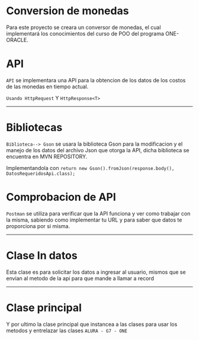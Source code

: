 <h1> Conversion de monedas </h1>

<p>
Para este proyecto se creara un conversor de monedas, el cual implementará los conocimientos del curso de POO del programa  ONE-ORACLE.
</p>

<h1> API </h1>

`API`
se implementara una API para la obtencion de los datos de los costos de las monedas en tiempo actual.

`Usando HttpRequest` Y `HttpResponse<T>`

----------
<h1>Bibliotecas</h1>

`Biblioteca--> Gson`
se usara la biblioteca Gson para la modificacion y el manejo de los datos del archivo Json que otorga la API, dicha biblioteca se encuentra en MVN REPOSITORY.

Implementandola con
`return new Gson().fromJson(response.body(), DatosRequeridosApi.class);`

<h1>Comprobacion de API</h1>

`Postman` se utiliza para verificar que la API funciona y ver como trabajar con la misma, sabiendo como implementar tu URL y para saber que datos te proporciona por si misma.

-------------------

<h1>Clase In datos</h1>


Esta clase es para solicitar los datos a ingresar
al usuario, mismos que se envian al metodo de la 
api para que mande a llamar a record

------------------------


<h1>Clase principal</h1>

Y por ultimo la clase principal que instancea
a las clases para usar los metodos y entrelazar 
las clases
`ALURA - G7 - ONE`